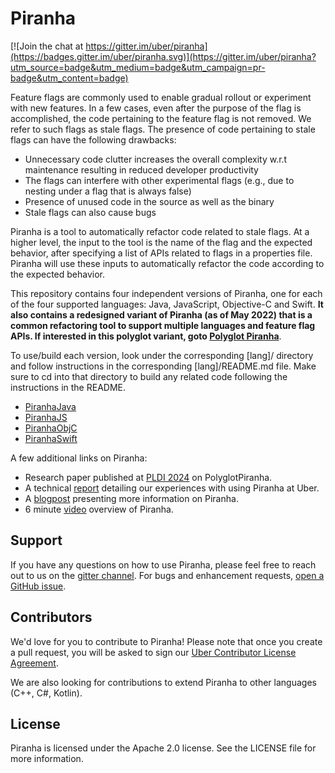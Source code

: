 # Piranha

[![Join the chat at https://gitter.im/uber/piranha](https://badges.gitter.im/uber/piranha.svg)](https://gitter.im/uber/piranha?utm_source=badge&utm_medium=badge&utm_campaign=pr-badge&utm_content=badge)

Feature flags are commonly used to enable gradual rollout or experiment with new features. In a few cases, even after the purpose of the flag is accomplished, the code pertaining to the feature flag is not removed. We refer to such flags as stale flags. The presence of code pertaining to stale flags can have the following drawbacks: 
- Unnecessary code clutter increases the overall complexity w.r.t maintenance resulting in reduced developer productivity 
- The flags can interfere with other experimental flags (e.g., due to nesting under a flag that is always false)
- Presence of unused code in the source as well as the binary 
- Stale flags can also cause bugs 

Piranha is a tool to automatically refactor code related to stale flags. At a higher level, the input to the tool is the name of the flag and the expected behavior, after specifying a list of APIs related to flags in a properties file. Piranha will use these inputs to automatically refactor the code according to the expected behavior. 

This repository contains four independent versions of Piranha, one for each of the four supported languages: Java, JavaScript, Objective-C and Swift. **It also contains a redesigned variant of Piranha (as of May 2022) that is a common refactoring tool to support multiple languages and feature flag APIs. If interested in this polyglot variant, goto [Polyglot Piranha](POLYGLOT_README.md)**.

To use/build each version, look under the corresponding [lang]/ directory and follow instructions in the corresponding [lang]/README.md file. Make sure to cd into that directory to build any related code following the instructions in the README. 

- [PiranhaJava](legacy/java/README.md)
- [PiranhaJS](legacy/javascript/README.md)
- [PiranhaObjC](legacy/objc/README.md)
- [PiranhaSwift](legacy/swift/README.md)

A few additional links on Piranha: 

- Research paper published at [PLDI 2024](https://dl.acm.org/doi/10.1145/3656429) on PolyglotPiranha.
- A technical [report](report.pdf) detailing our experiences with using Piranha at Uber.
- A [blogpost](https://eng.uber.com/piranha/) presenting more information on Piranha. 
- 6 minute [video](https://www.youtube.com/watch?v=V5XirDs6LX8&feature=emb_logo) overview of Piranha.

## Support

If you have any questions on how to use Piranha, please feel free to reach out to us on the [gitter channel](https://gitter.im/uber/piranha?utm_source=badge&utm_medium=badge&utm_campaign=pr-badge&utm_content=badge). For bugs and enhancement requests, [open a GitHub issue](https://github.com/uber/piranha/issues).

## Contributors

We'd love for you to contribute to Piranha!  Please note that once
you create a pull request, you will be asked to sign our [Uber Contributor License Agreement](https://cla-assistant.io/uber/piranha).

We are also looking for contributions to extend Piranha to other languages (C++, C#, Kotlin). 

## License
Piranha is licensed under the Apache 2.0 license.  See the LICENSE file for more information.
